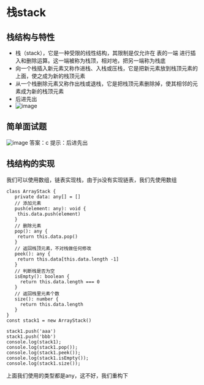 # 栈stack
## 栈结构与特性
* 栈（stack），它是一种受限的线性结构，其限制是仅允许在 表的一端 进行插入和删除运算。这一端被称为栈顶，相对地，把另一端称为栈底
* 向一个栈插入新元素又称作进栈、入栈或压栈，它是把新元素放到栈顶元素的上面，使之成为新的栈顶元素
* 从一个栈删除元素又称作出栈或退栈，它是把栈顶元素删除掉，使其相邻的元素成为新的栈顶元素
* 后进先出
* ![image](https://user-images.githubusercontent.com/82013367/217719618-9c0c24e3-e121-438a-b362-e5ca3c9da6ae.png)
## 简单面试题
![image](https://user-images.githubusercontent.com/82013367/217719704-6b48a9d6-c96c-4c42-9795-2ea1ac781bad.png)
答案：c
提示：后进先出
## 栈结构的实现
我们可以使用数组，链表实现栈，由于js没有实现链表，我们先使用数组
```
class ArrayStack {
   private data: any[] = []
   // 添加元素
   push(element: any): void {
    this.data.push(element)
   }
   // 删除元素
   pop(): any {
    return this.data.pop()
   }
   // 返回栈顶元素，不对栈做任何修改
   peek(): any {
    return this.data[this.data.length -1]
   }
   // 判断栈是否为空
   isEmpty(): boolean {
     return this.data.length === 0
   }
   // 返回栈里元素个数
   size(): number {
     return this.data.length
   }
}
const stack1 = new ArrayStack()

stack1.push('aaa')
stack1.push('bbb')
console.log(stack1);
console.log(stack1.pop());
console.log(stack1.peek());
console.log(stack1.isEmpty());
console.log(stack1.size());
```
上面我们使用的类型都是any，这不好，我们重构下
